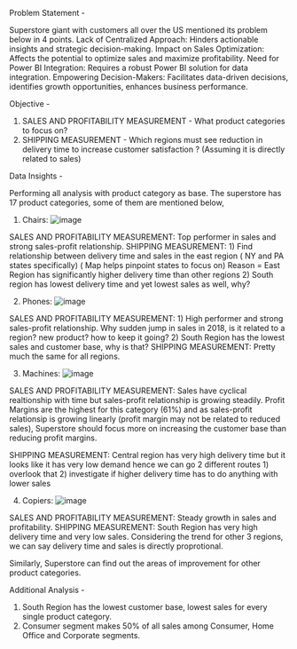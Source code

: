 Problem Statement -  

Superstore giant with customers all over the US mentioned its problem below in 4 points.
Lack of Centralized Approach: Hinders actionable insights and strategic decision-making.
Impact on Sales Optimization: Affects the potential to optimize sales and maximize profitability.
Need for Power BI Integration: Requires a robust Power BI solution for data integration.
Empowering Decision-Makers: Facilitates data-driven decisions, identifies growth opportunities, enhances business performance.



Objective -

1) SALES AND PROFITABILITY MEASUREMENT - What product categories to focus on? 
2) SHIPPING MEASUREMENT - Which regions must see reduction in delivery time to increase customer satisfaction ? (Assuming it is directly related to sales)



Data Insights -

Performing all analysis with product category as base.
The superstore has 17 product categories, some of them are mentioned below,

1) Chairs: ![image](https://github.com/pseudo7799/Power-BI-Projects/assets/156554807/c4bb583c-2638-440d-aa01-be8d42479b11)

SALES AND PROFITABILITY MEASUREMENT: Top performer in sales and strong sales-profit relationship.
SHIPPING MEASUREMENT: 1) Find relationship between delivery time and sales in the east region ( NY and PA states specifically) ( Map helps pinpoint states to focus on) 
                      Reason = East Region has significantly higher delivery time than other regions
                      2) South region has lowest delivery time and yet lowest sales as well, why? 

2) Phones: ![image](https://github.com/pseudo7799/Power-BI-Projects/assets/156554807/c3037a3e-5d99-4281-ada3-3b0ba4c79fa3)

SALES AND PROFITABILITY MEASUREMENT: 1) High performer and strong sales-profit relationship. Why sudden jump in sales in 2018, is it related to a region? new product? how to keep it going?                                         2) South Region has the lowest sales and customer base, why is that?
SHIPPING MEASUREMENT: Pretty much the same for all regions.

3) Machines: ![image](https://github.com/pseudo7799/Power-BI-Projects/assets/156554807/404f579c-924a-41ed-8922-526beef473b6)

SALES AND PROFITABILITY MEASUREMENT: Sales have cyclical realtionship with time but sales-profit relationship is growing steadily. Profit Margins are the highest for this category (61%) and as sales-profit relationsip is growing linearly (profit margin may not be related to reduced sales), Superstore should focus more on increasing the customer base than reducing profit margins.

SHIPPING MEASUREMENT: Central region has very high delivery time but it looks like it has very low demand hence we can go 2 different routes 1) overlook that 2) investigate if higher delivery time has to do anything with lower sales 

4) Copiers: ![image](https://github.com/pseudo7799/Power-BI-Projects/assets/156554807/51268428-fd1d-4b43-972c-f96ea44fad49)

SALES AND PROFITABILITY MEASUREMENT: Steady growth in sales and profitability.
SHIPPING MEASUREMENT: South Region has very high delivery time and very low sales. Considering the trend for other 3 regions, we can say delivery time and sales is directly proprotional.



Similarly, Superstore can find out the areas of improvement for other product categories.


Additional Analysis - 
1) South Region has the lowest customer base, lowest sales for every single product category.
2) Consumer segment makes 50% of all sales among Consumer, Home Office and Corporate segments.





      



                    
